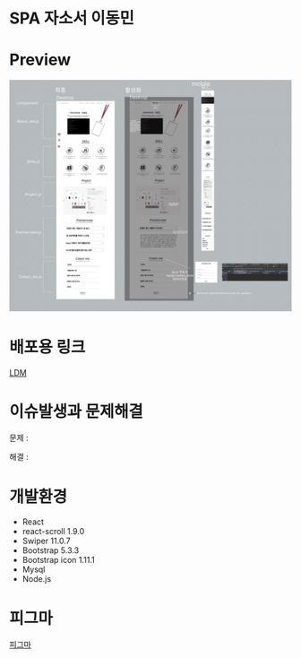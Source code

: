 <h1>SPA 자소서 이동민</h1>

<h1>Preview</h1>
<img src="https://github.com/snb2323/CRA-coverletter/blob/master/%E1%84%8C%E1%85%A1%E1%84%89%E1%85%A9%E1%84%89%E1%85%A5.png">

<h1>배포용 링크</h1>
<div>
<a href="http://leedongmin.cafe24app.com/">LDM</a>
</div>

<h1>이슈발생과 문제해결</h1>
<P>문제 : </P>
<P>해결 : </P>

<h1>개발환경</h1>
<ul>
<li>React</li>
  <li>react-scroll 1.9.0 </li>
<li>Swiper 11.0.7</li>
<li>Bootstrap 5.3.3</li>
<li>Bootstrap icon 1.11.1</li>
<li>Mysql</li>
<li>Node.js</li>
</ul>
<h1>피그마</h1>
<div>
<a href="https://www.figma.com/file/RDBdOswXvMWdwM5ZCbxrqF/%EC%9D%B4%EB%8F%99%EB%AF%BC-%EB%A6%AC%EC%95%A1%ED%8A%B8-%EC%9E%90%EC%86%8C%EC%84%9C?type=design&node-id=0%3A1&mode=dev&t=n79nRkWz03AcSO4M-1">피그마</a>
</div>

